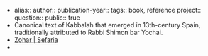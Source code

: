 - alias::
  author::
  publication-year::
  tags:: book, reference
  project:: 
  question::
  public:: true
- Canonical text of Kabbalah that emerged in 13th-century Spain, traditionally attributed to Rabbi Shimon bar Yochai.
- [Zohar | Sefaria](https://www.sefaria.org/Zohar?tab=contents)
-